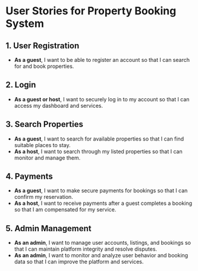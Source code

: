 # User Stories for Property Booking System

## 1. User Registration
- **As a guest**, I want to be able to register an account so that I can search for and book properties.

## 2. Login
- **As a guest or host**, I want to securely log in to my account so that I can access my dashboard and services.

## 3. Search Properties
- **As a guest**, I want to search for available properties so that I can find suitable places to stay.
- **As a host**, I want to search through my listed properties so that I can monitor and manage them.

## 4. Payments
- **As a guest**, I want to make secure payments for bookings so that I can confirm my reservation.
- **As a host**, I want to receive payments after a guest completes a booking so that I am compensated for my service.

## 5. Admin Management
- **As an admin**, I want to manage user accounts, listings, and bookings so that I can maintain platform integrity and resolve disputes.
- **As an admin**, I want to monitor and analyze user behavior and booking data so that I can improve the platform and services.